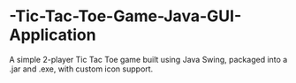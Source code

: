 # -Tic-Tac-Toe-Game-Java-GUI-Application
A simple 2-player Tic Tac Toe game built using Java Swing, packaged into a .jar and .exe, with custom icon support.
